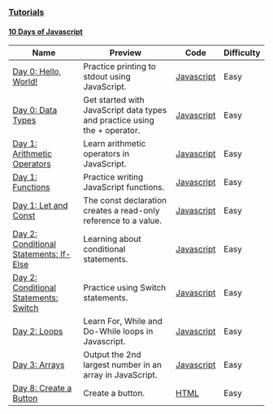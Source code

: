 
### [Tutorials](https://www.hackerrank.com/domains/tutorials)



#### [10 Days of Javascript](https://www.hackerrank.com/domains/tutorials/10-days-of-javascript)

Name | Preview | Code | Difficulty
---- | ------- | ---- | ----------
[Day 0: Hello, World!](https://www.hackerrank.com/challenges/js10-hello-world)|Practice printing to stdout using JavaScript.|[Javascript](js10-hello-world.js)|Easy
[Day 0: Data Types](https://www.hackerrank.com/challenges/js10-data-types)|Get started with JavaScript data types and practice using the + operator.|[Javascript](js10-data-types.js)|Easy
[Day 1: Arithmetic Operators](https://www.hackerrank.com/challenges/js10-arithmetic-operators)|Learn arithmetic operators in JavaScript.|[Javascript](js10-arithmetic-operators.js)|Easy
[Day 1: Functions](https://www.hackerrank.com/challenges/js10-function)|Practice writing JavaScript functions.|[Javascript](js10-function.js)|Easy
[Day 1: Let and Const](https://www.hackerrank.com/challenges/js10-let-and-const)|The const declaration creates a read-only reference to a value.|[Javascript](js10-let-and-const.js)|Easy
[Day 2: Conditional Statements: If-Else](https://www.hackerrank.com/challenges/js10-if-else)|Learning about conditional statements.|[Javascript](js10-if-else.js)|Easy
[Day 2: Conditional Statements: Switch](https://www.hackerrank.com/challenges/js10-switch)|Practice using Switch statements.|[Javascript](js10-switch.js)|Easy
[Day 2: Loops](https://www.hackerrank.com/challenges/js10-loops)|Learn For, While and Do-While loops in Javascript.|[Javascript](js10-loops.js)|Easy
[Day 3: Arrays](https://www.hackerrank.com/challenges/js10-arrays)|Output the 2nd largest number in an array in JavaScript.|[Javascript](js10-arrays.js)|Easy
[Day 8: Create a Button](https://www.hackerrank.com/challenges/js10-create-a-button)|Create a button.|[HTML](js10-create-a-button.html)|Easy

